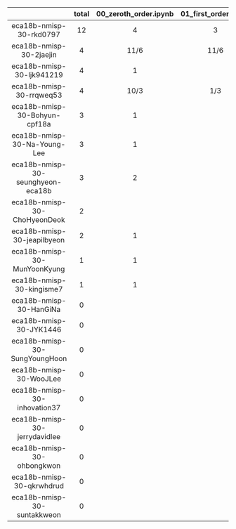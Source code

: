|    |   total  |  00_zeroth_order.ipynb  |  01_first_order.ipynb  |  02_second_order.ipynb  |  10_T_section_centroid.ipynb  |  20_circular_section_MOI.ipynb  |
|:--:|:----:|:----:|:----:|:----:|:----:|:----:|
| eca18b-nmisp-30-rkd0797 | 12 | 4 | 3 | 3 | 1 | 1  |
| eca18b-nmisp-30-2jaejin | 4 | 11/6 | 11/6 | 1/3 |  |   |
| eca18b-nmisp-30-ljk941219 | 4 | 1 |  | 7/3 | 1/3 | 1/3  |
| eca18b-nmisp-30-rrqweq53 | 4 | 10/3 | 1/3 | 1/3 |  |   |
| eca18b-nmisp-30-Bohyun-cpf18a | 3 | 1 |  | 2 |  |   |
| eca18b-nmisp-30-Na-Young-Lee | 3 | 1 |  | 2 |  |   |
| eca18b-nmisp-30-seunghyeon-eca18b | 3 | 2 |  | 1 |  |   |
| eca18b-nmisp-30-ChoHyeonDeok | 2 |  |  | 1 | 1 |   |
| eca18b-nmisp-30-jeapilbyeon | 2 | 1 |  | 1 |  |   |
| eca18b-nmisp-30-MunYoonKyung | 1 | 1 |  |  |  |   |
| eca18b-nmisp-30-kingisme7 | 1 | 1 |  |  |  |   |
| eca18b-nmisp-30-HanGiNa | 0 |  |  |  |  |   |
| eca18b-nmisp-30-JYK1446 | 0 |  |  |  |  |   |
| eca18b-nmisp-30-SungYoungHoon | 0 |  |  |  |  |   |
| eca18b-nmisp-30-WooJLee | 0 |  |  |  |  |   |
| eca18b-nmisp-30-inhovation37 | 0 |  |  |  |  |   |
| eca18b-nmisp-30-jerrydavidlee | 0 |  |  |  |  |   |
| eca18b-nmisp-30-ohbongkwon | 0 |  |  |  |  |   |
| eca18b-nmisp-30-qkrwhdrud | 0 |  |  |  |  |   |
| eca18b-nmisp-30-suntakkweon | 0 |  |  |  |  |   |
